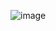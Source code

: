 



	
	
	
	
		

	
![image](https://github.com/user-attachments/assets/ea3b9199-5aeb-4a00-b8a2-2e2fb93aa91e)
